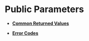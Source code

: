 # Public Parameters<a name="en-dc_topic_0055025341"></a>

-   **[Common Returned Values](common-returned-values.md)**  

-   **[Error Codes](error-codes.md)**  


